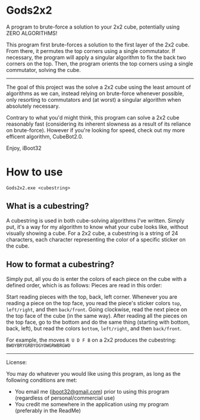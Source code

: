 # Gods2x2
A program to brute-force a solution to your 2x2 cube, potentially using ZERO ALGORITHMS!

This program first brute-forces a solution to the first layer of the 2x2 cube.
From there, it permutes the top corners using a single commutator. If necessary, the program will apply a singular algorithm to fix the back two corners on the top.
Then, the program orients the top corners using a single commutator, solving the cube.

---

The goal of this project was the solve a 2x2 cube using the least amount of algorithms as we can, instead relying on brute-force whenever possible, only resorting to commutators and (at worst) a singular algorithm when absolutely necessary.

Contrary to what you'd might think, this program can solve a 2x2 cube reasonably fast (considering its inherent slowness as a result of its reliance on brute-force).
However if you're looking for speed, check out my more efficent algorithm, CubeBot2.0.

Enjoy,
iBoot32

# How to use
`Gods2x2.exe <cubestring>`

## What is a cubestring?
A cubestring is used in both cube-solving algorithms I've written. Simply put, it's a way for my algorithm to know what your cube looks like, without visually showing a cube.
For a 2x2 cube, a cubestring is a string of 24 characters, each character representing the color of a specific sticker on the cube.

## How to format a cubestring?

Simply put, all you do is enter the colors of each piece on the cube with a defined order, which is as follows:
Pieces are read in this order: 

Start reading pieces with the top, back, left corner. Whenever you are reading a piece on the top face, you read the piece's sticker colors `top`, `left/right`, and then `back/front`. 
Going clockwise, read the next piece on the top face of the cube (in the same way).
After reading all the pieces on the top face, go to the bottom and do the same thing (starting with bottom, back, left), but read the colors `bottom`, `left/right`, and then `back/front`.

For example, the moves `R U D F B` on a 2x2 produces the cubestring: `BWOYBRYGRBYOGYOWGRWBRGWO`


---

License:

You may do whatever you would like using this program, as long as the following conditions are met:

- You email me (iboot32@gmail.com) prior to using this program (regardless of personal/commercial use)
- You credit me somewhere in the application using my program (preferably in the ReadMe)



